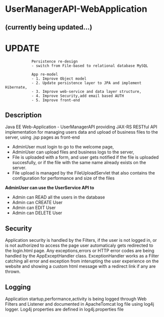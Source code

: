 # UserManagerAPI-WebApplication 
## (currently being updated...)
# UPDATE 
                Persistence re-design
                - switch from File-based to relational database MySQL
                
                App re-model
                - 1. Improve Object model
                - 2. Update persistence layer to JPA and implement Hibernate, 
                - 3. Improve web-service and data layer structure,
                - 4. Improve Security,add email based AUTH
                - 5. Improve front-end 

## **Description**
Java EE Web-Application - UserManagerAPI providing JAX-RS RESTful API implementation for managing users data and upload of business files to the server, using .jsp pages as front-end

- AdminUser must login to go to the welcome page, 
- AdminUser can upload files and business logs to the server,
- File is uploaded with a form, and user gets notified if the file is uploaded succesfully, or if the file with the same name already exists on the server.
- File upload is managed by the FileUploadServlet that also contains the configuration for performance and size of the files

**AdminUser can use the UserService API to**
- Admin can READ all the users in the database
- Admin can CREATE User
- Admin can EDIT User
- Admin can DELETE User

## **Security** 

Application security is handled by the Filters, if the user is not logged in, or is not authorized to access the page user automaticaly gets redirected to the login.html page.
Any exceptions,errors or HTTP error codes are being handled by the AppExceptHandler class. ExceptionHandler works as a Filter catching all error and exception from interupting the
user experience on the website and showing a custom html message with a redirect link if any are thrown.

## **Logging**

Application startup,performance,activity is being logged through Web Filters and Listener and documented in ApacheTomcat log file using log4j logger. 
Log4j properties are defined in log4j.properties file
